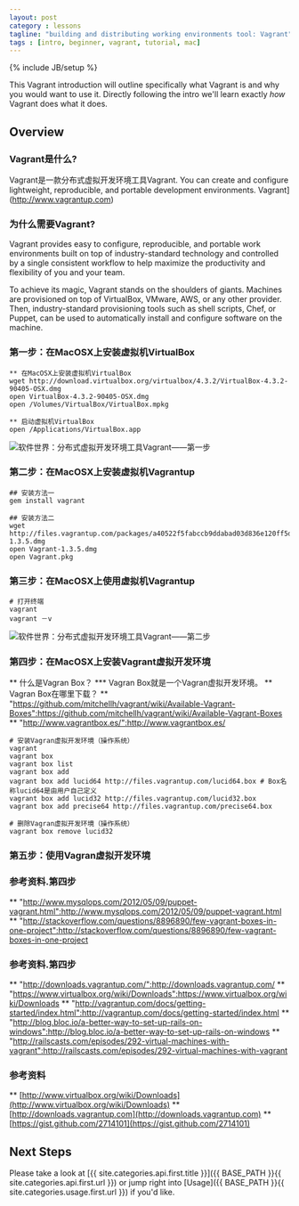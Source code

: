 ```yaml
---
layout: post
category : lessons
tagline: "building and distributing working environments tool: Vagrant"
tags : [intro, beginner, vagrant, tutorial, mac]
---
```

{% include JB/setup %}


This Vagrant introduction will outline specifically  what Vagrant is and why you would want to use it.
Directly following the intro we'll learn exactly _how_ Vagrant does what it does.

## Overview

### Vagrant是什么?

Vagrant是一款分布式虚拟开发环境工具Vagrant. You can create and configure lightweight, reproducible, and portable development environments. Vagrant](http://www.vagrantup.com)

### 为什么需要Vagrant?
Vagrant provides easy to configure, reproducible, and portable work environments built on top of industry-standard technology and controlled by a single consistent workflow to help maximize the productivity and flexibility of you and your team.

To achieve its magic, Vagrant stands on the shoulders of giants. Machines are provisioned on top of VirtualBox, VMware, AWS, or any other provider. Then, industry-standard provisioning tools such as shell scripts, Chef, or Puppet, can be used to automatically install and configure software on the machine.

### 第一步：在MacOSX上安装虚拟机VirtualBox

    ** 在MacOSX上安装虚拟机VirtualBox
    wget http://download.virtualbox.org/virtualbox/4.3.2/VirtualBox-4.3.2-90405-OSX.dmg
    open VirtualBox-4.3.2-90405-OSX.dmg
    open /Volumes/VirtualBox/VirtualBox.mpkg

    ** 启动虚拟机VirtualBox
    open /Applications/VirtualBox.app

![软件世界：分布式虚拟开发环境工具Vagrant——第一步](https://lh5.googleusercontent.com/-UsQU-0JYftc/UBWDM0mUQPI/AAAAAAAADAg/WPRYESh_rvA/s400/virtualbox-2012-07-3-0035.png)

### 第二步：在MacOSX上安装虚拟机Vagrantup

    ## 安装方法一
    gem install vagrant

    ## 安装方法二
    wget http://files.vagrantup.com/packages/a40522f5fabccb9ddabad03d836e120ff5d14093/Vagrant-1.3.5.dmg
    open Vagrant-1.3.5.dmg
    open Vagrant.pkg

### 第三步：在MacOSX上使用虚拟机Vagrantup

    # 打开终端
    vagrant
    vagrant －v

![软件世界：分布式虚拟开发环境工具Vagrant——第二步](https://lh6.googleusercontent.com/-EhKFObAJr7E/UBWYSsYOlCI/AAAAAAAADA8/g-Jz-NMBbg4/s400/vagrant-2012-07-31-0035.png)

### 第四步：在MacOSX上安装Vagrant虚拟开发环境

** 什么是Vagran Box？
*** Vagran Box就是一个Vagran虚拟开发环境。
** Vagran Box在哪里下载？
** "https://github.com/mitchellh/vagrant/wiki/Available-Vagrant-Boxes":https://github.com/mitchellh/vagrant/wiki/Available-Vagrant-Boxes
** "http://www.vagrantbox.es/":http://www.vagrantbox.es/

    # 安装Vagran虚拟开发环境（操作系统）
    vagrant
    vagrant box
    vagrant box list
    vagrant box add
    vagrant box add lucid64 http://files.vagrantup.com/lucid64.box # Box名称lucid64是由用户自己定义
    vagrant box add lucid32 http://files.vagrantup.com/lucid32.box
    vagrant box add precise64 http://files.vagrantup.com/precise64.box

    # 删除Vagran虚拟开发环境（操作系统）
    vagrant box remove lucid32


### 第五步：使用Vagran虚拟开发环境

### 参考资料.第四步
** "http://www.mysqlops.com/2012/05/09/puppet-vagrant.html":http://www.mysqlops.com/2012/05/09/puppet-vagrant.html
** "http://stackoverflow.com/questions/8896890/few-vagrant-boxes-in-one-project":http://stackoverflow.com/questions/8896890/few-vagrant-boxes-in-one-project

### 参考资料.第四步
** "http://downloads.vagrantup.com/":http://downloads.vagrantup.com/
** "https://www.virtualbox.org/wiki/Downloads":https://www.virtualbox.org/wiki/Downloads
** "http://vagrantup.com/docs/getting-started/index.html":http://vagrantup.com/docs/getting-started/index.html
** "http://blog.bloc.io/a-better-way-to-set-up-rails-on-windows":http://blog.bloc.io/a-better-way-to-set-up-rails-on-windows
** "http://railscasts.com/episodes/292-virtual-machines-with-vagrant":http://railscasts.com/episodes/292-virtual-machines-with-vagrant

### 参考资料
** [http://www.virtualbox.org/wiki/Downloads](http://www.virtualbox.org/wiki/Downloads)
** [http://downloads.vagrantup.com](http://downloads.vagrantup.com)
** [https://gist.github.com/2714101](https://gist.github.com/2714101)

## Next Steps

Please take a look at [{{ site.categories.api.first.title }}]({{ BASE_PATH }}{{ site.categories.api.first.url }})
or jump right into [Usage]({{ BASE_PATH }}{{ site.categories.usage.first.url }}) if you'd like.